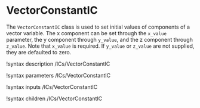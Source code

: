 # VectorConstantIC

The `VectorConstantIC` class is used to set initial values of components of a
vector variable. The x component can be set through the `x_value` parameter, the
y component through `y_value`, and the z component through `z_value`. Note that
`x_value` is required. If `y_value` or `z_value` are not supplied, they are
defaulted to zero.

!syntax description /ICs/VectorConstantIC

!syntax parameters /ICs/VectorConstantIC

!syntax inputs /ICs/VectorConstantIC

!syntax children /ICs/VectorConstantIC
